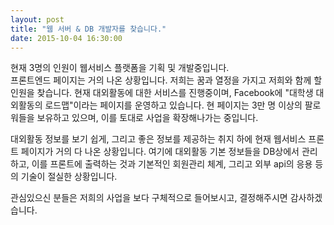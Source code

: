 ```yaml
---
layout: post
title: "웹 서버 & DB 개발자를 찾습니다."
date: 2015-10-04 16:30:00
---
```


현재 3명의 인원이 웹서비스 플랫폼을 기획 및 개발중입니다.<br>
프론트엔드 페이지는 거의 나온 상황입니다.
저희는 꿈과 열정을 가지고 저희와 함께 할 인원을 찾습니다.
현재 대외활동에 대한 서비스를 진행중이며, Facebook에 "대학생 대외활동의 로드맵"이라는 페이지를 운영하고 있습니다.
현 페이지는 3만 명 이상의 팔로워들을 보유하고 있으며, 이를 토대로 사업을 확장해나가는 중입니다.

대외활동 정보를 보기 쉽게, 그리고 좋은 정보를 제공하는 취지 하에
현재 웹서비스 프론트 페이지가 거의 다 나온 상황입니다.
여기에 대외활동 기본 정보들을 DB상에서 관리하고, 이를 프론트에 출력하는 것과
기본적인 회원관리 체계, 그리고 외부 api의 응용 등의 기술이 절실한 상황입니다.

관심있으신 분들은 저희의 사업을 보다 구체적으로 들어보시고, 결정해주시면 감사하겠습니다.
